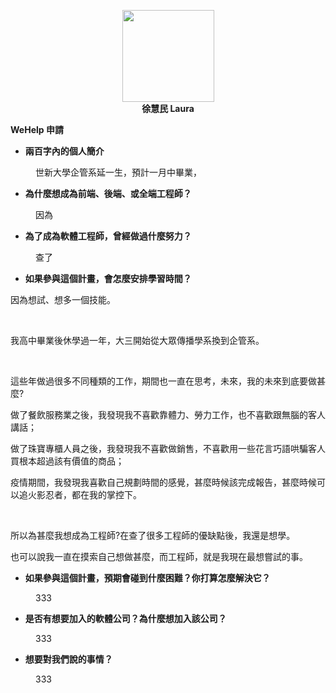 <html>
<head>
</head>
<body>
<p style="text-align: center;"><strong><img style="display: block; margin-left: auto; margin-right: auto;" src="https://avatars.githubusercontent.com/u/95296454?v=4" alt="" width="147" height="147" /> 徐慧民 Laura</strong></p>
<p><strong>WeHelp 申請</strong></p>
<ul>
<li><strong>兩百字內的個人簡介</strong></li>
</ul>
<p style="padding-left: 40px;">世新大學企管系延一生，預計一月中畢業，</p>
<ul>
<li><strong>為什麼想成為前端、後端、或全端工程師？</strong></li>
</ul>
<p style="padding-left: 40px;">因為</p>
<ul>
<li><strong>為了成為軟體工程師，曾經做過什麼努力？</strong></li>
</ul>
<p style="padding-left: 40px;">查了</p>
<ul>
<li><strong>如果參與這個計畫，會怎麼安排學習時間？</strong></li>
</ul>
<p><span style="font-weight: 400;">因為想試、想多一個技能。</span></p>
<p>&nbsp;</p>
<p><span style="font-weight: 400;">我高中畢業後休學過一年，大三開始從大眾傳播學系換到企管系。</span></p>
<p>&nbsp;</p>
<p><span style="font-weight: 400;">這些年做過很多不同種類的工作，期間也一直在思考，未來，我的未來到底要做甚麼?</span></p>
<p><span style="font-weight: 400;">做了餐飲服務業之後，我發現我不喜歡靠體力、勞力工作，也不喜歡跟無腦的客人講話；</span></p>
<p><span style="font-weight: 400;">做了珠寶專櫃人員之後，我發現我不喜歡做銷售，不喜歡用一些花言巧語哄騙客人買根本超過該有價值的商品；</span></p>
<p><span style="font-weight: 400;">疫情期間，我發現我喜歡自己規劃時間的感覺，甚麼時候該完成報告，甚麼時候可以追火影忍者，都在我的掌控下。</span></p>
<p>&nbsp;</p>
<p><span style="font-weight: 400;">所以為甚麼我想成為工程師?在查了很多工程師的優缺點後，我還是想學。</span></p>
<p><span style="font-weight: 400;">也可以說我一直在摸索自己想做甚麼，而工程師，就是我現在最想嘗試的事。</span></p>
</body>
<ul>
<li><strong>如果參與這個計畫，預期會碰到什麼困難？你打算怎麼解決它？</strong></li>
</ul>
<p style="padding-left: 40px;">333</p>
<ul>
<li><strong>是否有想要加入的軟體公司？為什麼想加入該公司？</strong></li>
</ul>
<p style="padding-left: 40px;">333</p>
<ul>
<li><strong>想要對我們說的事情？</strong></li>
</ul>
<p style="padding-left: 40px;">333</p>
</body>
